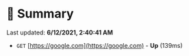 # 📖 Summary
Last updated: **6/12/2021, 2:40:41 AM**

- `GET` [https://google.com](https://google.com) - **Up** (139ms)
